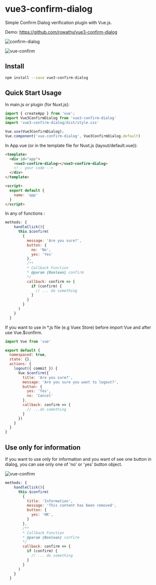 # vue3-confirm-dialog

Simple Confirm Dialog verification plugin with Vue.js.

Demo: https://github.com/rowathy/vue3-confirm-dialog

![confirm-dialog](https://raw.githubusercontent.com/aslanon/vue-confirm-dialog/master/example/src/static/confirm-dialog.png)

![vue-confirm](https://media.giphy.com/media/KzDUV51RkigyVBsJgA/giphy.gif)


## Install

```bash
npm install --save vue3-confirm-dialog
```

## Quick Start Usage

In main.js or plugin (for Nuxt.js):

```js
import { createApp } from 'vue';
import Vue3ConfirmDialog from 'vue3-confirm-dialog'
import 'vue3-confirm-dialog/dist/style.css'

Vue.use(Vue3ConfirmDialog);
Vue.component('vue-confirm-dialog', Vue3ConfirmDialog.default)
```
In App.vue (or in the template file for Nuxt.js (layout/default.vue)):

```html
<template>
  <div id="app">
    <vue3-confirm-dialog></vue3-confirm-dialog>
    <!-- your code -->
  </div>
</template>

<script>
  export default {
    name: 'app'
  }
</script>
```

In any of functions :

```js
methods: {
    handleClick(){
      this.$confirm(
        {
          message: 'Are you sure?',
          button: {
            no: 'No',
            yes: 'Yes'
          },
          /**
          * Callback Function
          * @param {Boolean} confirm
          */
          callback: confirm => {
            if (confirm) {
              // ... do something
            }
          }
        }
      )
    }
  }
```

If you want to use in \*.js file (e.g Vuex Store) before import Vue and after use Vue.\$confirm.

```js
import Vue from 'vue'

export default {
  namespaced: true,
  state: {},
  actions: {
    logout({ commit }) {
      Vue.$confirm({
        title: 'Are you sure?',
        message: 'Are you sure you want to logout?',
        button: {
          yes: 'Yes',
          no: 'Cancel'
        },
        callback: confirm => {
          // ...do something
        }
      })
    }
  }
}
```

## Use only for information

If you want to use only for information and you want of see one button in dialog, you can use only one of 'no' or 'yes' button object.

![vue-confirm](https://media.giphy.com/media/U3y0rmoC4SUySJxJqL/giphy.gif)

```js
methods: {
    handleClick(){
      this.$confirm(
        {
          title: 'Information',
          message: 'This content has been removed',
          button: {
          	yes: 'OK',
          }
        },
        /**
        * Callback Function
        * @param {Boolean} confirm
        */
        callback: confirm => {
          if (confirm) {
            // ... do something
          }
        }
      )
    }
  }
```

